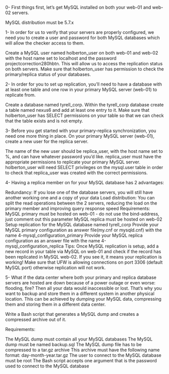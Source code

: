 0- First things first, let’s get MySQL installed on both your web-01 and web-02 servers.

MySQL distribution must be 5.7.x

1- In order for us to verify that your servers are properly configured, we need you to create a user and password for both MySQL databases which will allow the checker access to them.

Create a MySQL user named holberton_user on both web-01 and web-02 with the host name set to localhost and the password projectcorrection280hbtn. This will allow us to access the replication status on both servers. Make sure that holberton_user has permission to check the primary/replica status of your databases.

2- In order for you to set up replication, you’ll need to have a database with at least one table and one row in your primary MySQL server (web-01) to replicate from.

Create a database named tyrell_corp. Within the tyrell_corp database create a table named nexus6 and add at least one entry to it. Make sure that holberton_user has SELECT permissions on your table so that we can check that the table exists and is not empty.

3- Before you get started with your primary-replica synchronization, you need one more thing in place. On your primary MySQL server (web-01), create a new user for the replica server.

The name of the new user should be replica_user, with the host name set to %, and can have whatever password you’d like. replica_user must have the appropriate permissions to replicate your primary MySQL server. holberton_user will need SELECT privileges on the mysql.user table in order to check that replica_user was created with the correct permissions.

4- Having a replica member on for your MySQL database has 2 advantages:

Redundancy: If you lose one of the database servers, you will still have another working one and a copy of your data Load distribution: You can split the read operations between the 2 servers, reducing the load on the primary member and improving query response speed Requirements: MySQL primary must be hosted on web-01 - do not use the bind-address, just comment out this parameter MySQL replica must be hosted on web-02 Setup replication for the MySQL database named tyrell_corp Provide your MySQL primary configuration as answer file(my.cnf or mysqld.cnf) with the name 4-mysql_configuration_primary Provide your MySQL replica configuration as an answer file with the name 4-mysql_configuration_replica Tips: Once MySQL replication is setup, add a new record in your table via MySQL on web-01 and check if the record has been replicated in MySQL web-02. If you see it, it means your replication is working! Make sure that UFW is allowing connections on port 3306 (default MySQL port) otherwise replication will not work.

5- What if the data center where both your primary and replica database servers are hosted are down because of a power outage or even worse: flooding, fire? Then all your data would inaccessible or lost. That’s why you want to backup and store them in a different system in another physical location. This can be achieved by dumping your MySQL data, compressing them and storing them in a different data center.

Write a Bash script that generates a MySQL dump and creates a compressed archive out of it.

Requirements:

The MySQL dump must contain all your MySQL databases The MySQL dump must be named backup.sql The MySQL dump file has to be compressed to a tar.gz archive This archive must have the following name format: day-month-year.tar.gz The user to connect to the MySQL database must be root The Bash script accepts one argument that is the password used to connect to the MySQL database
